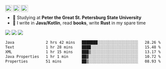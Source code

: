 [<img align="left" alt="Igr1x | Gmail" width="22px" src="https://cdn.simpleicons.org/gmail/black/white" />](mailto:iv05012003@gmail.com)
[<img align="left" alt="Igr1x | LinkedIn" width="22px" src="https://cdn.simpleicons.org/linkedin/black/white" />](https://www.linkedin.com/in/igor-varnavskii-9a380432a/)
[<img align="left" alt="Igr1x | Telegram" width="22px" src="https://cdn.simpleicons.org/telegram/black/white" />](https://t.me/Igr1x)
<br/>

- 📒 Studying at **Peter the Great St. Petersburg State University**
- 👾 I write in **Java/Kotlin**, read **books**, write **Rust** in my spare time

![](http://github-profile-summary-cards.vercel.app/api/cards/most-commit-language?username=Igr1x&theme=github) ![](http://github-profile-summary-cards.vercel.app/api/cards/stats?username=Igr1x&theme=github)
![](http://github-profile-summary-cards.vercel.app/api/cards/profile-details?username=Igr1x&theme=github)

 <!--START_SECTION:waka-->

```txt
Java              2 hrs 42 mins   ███████░░░░░░░░░░░░░░░░░░   28.26 %
Text              1 hr 28 mins    ████░░░░░░░░░░░░░░░░░░░░░   15.48 %
XML               1 hr 15 mins    ███▒░░░░░░░░░░░░░░░░░░░░░   13.17 %
Java Properties   1 hr 1 min      ██▓░░░░░░░░░░░░░░░░░░░░░░   10.72 %
Properties        51 mins         ██▒░░░░░░░░░░░░░░░░░░░░░░   08.93 %
```

<!--END_SECTION:waka-->

